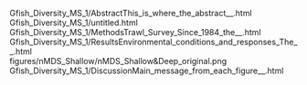 Gfish_Diversity_MS_1/AbstractThis_is_where_the_abstract__.html  
Gfish_Diversity_MS_1/untitled.html  
Gfish_Diversity_MS_1/MethodsTrawl_Survey_Since_1984_the__.html  
Gfish_Diversity_MS_1/ResultsEnvironmental_conditions_and_responses_The__.html  
figures/nMDS_Shallow/nMDS_Shallow&Deep_original.png  
Gfish_Diversity_MS_1/DiscussionMain_message_from_each_figure__.html  
